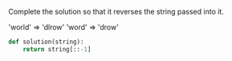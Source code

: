 Complete the solution so that it reverses the string passed into it.

'world'  =>  'dlrow'
'word'   =>  'drow'

```python
def solution(string):
    return string[::-1]
```
